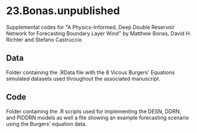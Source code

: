 # 23.Bonas.unpublished
Supplemental codes for "A Physics-Informed, Deep Double Reservoir Network for Forecasting Boundary Layer Wind" by Matthew Bonas, David H. Richter and Stefano Castruccio

## Data
Folder containing the .RData file with the 8 Vicous Burgers' Equations simulated datasets used throughout the associated manuscript.

## Code
Folder containing the .R scripts used for implementing the DESN, DDRN, and PIDDRN models as well a file showing an example forecasting scenario using the Burgers' equation data. 

